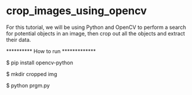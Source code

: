 # crop_images_using_opencv

For this tutorial, we will be using Python and OpenCV to perform a search for potential objects in an image, then crop out all the objects and extract their data.


********** How to run *************

 $ pip install opencv-python
 
 $ mkdir cropped img
 
 $ python prgm.py
